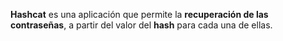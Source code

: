 **Hashcat** es una aplicación que permite la **recuperación de las contraseñas**, a partir del valor del **hash** para cada una de ellas.